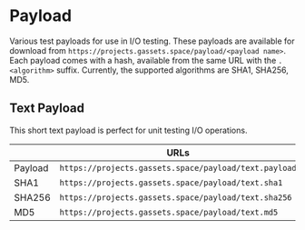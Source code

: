 # Payload

Various test payloads for use in I/O testing.
These payloads are available for download from `https://projects.gassets.space/payload/<payload name>`.
Each payload comes with a hash, available from the same URL with the `.<algorithm>` suffix.
Currently, the supported algorithms are SHA1, SHA256, MD5.

## Text Payload

This short text payload is perfect for unit testing I/O operations.

|         | URLs                                                       |
|---------|------------------------------------------------------------|
| Payload | `https://projects.gassets.space/payload/text.payload`      |
| SHA1    | `https://projects.gassets.space/payload/text.sha1`         |
| SHA256  | `https://projects.gassets.space/payload/text.sha256`       |
| MD5     | `https://projects.gassets.space/payload/text.md5`          |
